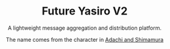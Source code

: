 <div align="center">
  <h1> Future Yasiro V2 </h1>

A lightweight message aggregation and distribution platform.

The name comes from the character in [Adachi and Shimamura](https://en.wikipedia.org/wiki/Adachi_and_Shimamura)
</div>
